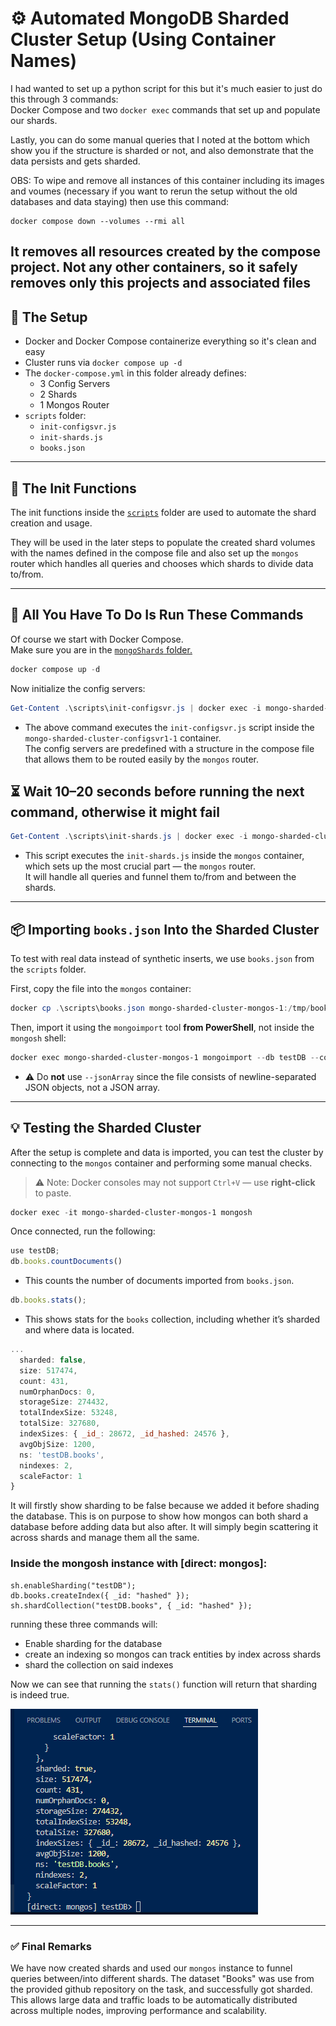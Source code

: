 # ⚙️ Automated MongoDB Sharded Cluster Setup (Using Container Names)

I had wanted to set up a python script for this but it's much easier to just do this through 3 commands:  
Docker Compose and two `docker exec` commands that set up and populate our shards.

Lastly, you can do some manual queries that I noted at the bottom which show you if the structure is sharded or not, and also demonstrate that the data persists and gets sharded.

OBS:
To wipe and remove all instances of this container including its images and voumes (necessary if you want to rerun the setup without the old databases and data staying) then use this command:

```
docker compose down --volumes --rmi all
```
It removes all resources created by the compose project. Not any other containers, so it safely removes only this projects and associated files
---

## 🧰 The Setup

- Docker and Docker Compose containerize everything so it's clean and easy  
- Cluster runs via `docker compose up -d`  
- The `docker-compose.yml` in this folder already defines:
  - 3 Config Servers
  - 2 Shards
  - 1 Mongos Router  
- `scripts` folder:
  - `init-configsvr.js`
  - `init-shards.js`
  - `books.json`

---

## 📁 The Init Functions

The init functions inside the [`scripts`](./scripts/) folder are used to automate the shard creation and usage.

They will be used in the later steps to populate the created shard volumes with the names defined in the compose file and also set up the `mongos` router which handles all queries and chooses which shards to divide data to/from.

---

## 🧠 All You Have To Do Is Run These Commands

Of course we start with Docker Compose.  
Make sure you are in the [`mongoShards` folder.](../mongoShards/)  

```powershell
docker compose up -d
```

Now initialize the config servers:

```powershell
Get-Content .\scripts\init-configsvr.js | docker exec -i mongo-sharded-cluster-configsvr1-1 mongosh
```

- The above command executes the `init-configsvr.js` script inside the `mongo-sharded-cluster-configsvr1-1` container.  
  The config servers are predefined with a structure in the compose file that allows them to be routed easily by the `mongos` router.

## ⏳ Wait 10–20 seconds before running the next command, otherwise it might fail

```powershell
Get-Content .\scripts\init-shards.js | docker exec -i mongo-sharded-cluster-mongos-1 mongosh
```

- This script executes the `init-shards.js` inside the `mongos` container, which sets up the most crucial part — the `mongos` router.  
  It will handle all queries and funnel them to/from and between the shards.

---

## 📦 Importing `books.json` Into the Sharded Cluster

To test with real data instead of synthetic inserts, we use `books.json` from the `scripts` folder.

First, copy the file into the `mongos` container:

```powershell
docker cp .\scripts\books.json mongo-sharded-cluster-mongos-1:/tmp/books.json
```

Then, import it using the `mongoimport` tool **from PowerShell**, not inside the `mongosh` shell:

```powershell
docker exec mongo-sharded-cluster-mongos-1 mongoimport --db testDB --collection books --file /tmp/books.json
```

- ⚠️ Do **not** use `--jsonArray` since the file consists of newline-separated JSON objects, not a JSON array.

---

## 💡 Testing the Sharded Cluster

After the setup is complete and data is imported, you can test the cluster by connecting to the `mongos` container and performing some manual checks.

> ⚠️ Note: Docker consoles may not support `Ctrl+V` — use **right-click** to paste.

```powershell
docker exec -it mongo-sharded-cluster-mongos-1 mongosh
```

Once connected, run the following:

```js
use testDB;
db.books.countDocuments()
```

- This counts the number of documents imported from `books.json`.

```js
db.books.stats();
```

- This shows stats for the `books` collection, including whether it’s sharded and where data is located.

```js
...
  sharded: false,
  size: 517474,
  count: 431,
  numOrphanDocs: 0,
  storageSize: 274432,
  totalIndexSize: 53248,
  totalSize: 327680,
  indexSizes: { _id_: 28672, _id_hashed: 24576 },
  avgObjSize: 1200,
  ns: 'testDB.books',
  nindexes: 2,
  scaleFactor: 1
}
```

It will firstly show sharding to be false because we added it before shading the database. This is on purpose to show how mongos can both shard a database before adding data but also after. It will simply begin scattering it across shards and manage them all the same.

### Inside the mongosh instance with [direct: mongos]:
```
sh.enableSharding("testDB");
db.books.createIndex({ _id: "hashed" });
sh.shardCollection("testDB.books", { _id: "hashed" });
```
running these three commands will:
* Enable sharding for the database
* create an indexing so mongos can track entities by index across shards
* shard the collection on said indexes

Now we can see that running the `stats()` function will return that sharding is indeed true.

![alt text](./imgs/image.png)

---

### ✅ Final Remarks

We have now created shards and used our `mongos` instance to funnel queries between/into different shards. The dataset "Books" was use from the provided github repository on the task, and successfully got sharded.  
This allows large data and traffic loads to be automatically distributed across multiple nodes, improving performance and scalability.


